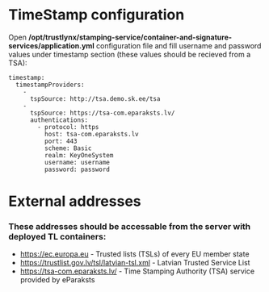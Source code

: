 # TimeStamp configuration

Open **/opt/trustlynx/stamping-service/container-and-signature-services/application.yml** configuration file and fill username and password values under timestamp section (these values should be recieved from a TSA):

```
timestamp:
  timestampProviders:
    -
      tspSource: http://tsa.demo.sk.ee/tsa
    -
      tspSource: https://tsa-com.eparaksts.lv/
      authentications:
        - protocol: https
          host: tsa-com.eparaksts.lv
          port: 443
          scheme: Basic
          realm: KeyOneSystem
          username: username
          password: password
```

# External addresses 

### These addresses should be accessable from the server with deployed TL containers:

- https://ec.europa.eu - Trusted lists (TSLs) of every EU member state
- https://trustlist.gov.lv/tsl/latvian-tsl.xml - Latvian Trusted Service List
- https://tsa-com.eparaksts.lv/ - Time Stamping Authority (TSA) service provided by eParaksts
